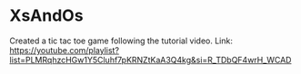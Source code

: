 # XsAndOs
Created a tic tac toe game following the tutorial video.
Link: https://youtube.com/playlist?list=PLMRqhzcHGw1Y5Cluhf7pKRNZtKaA3Q4kg&si=R_TDbQF4wrH_WCAD
